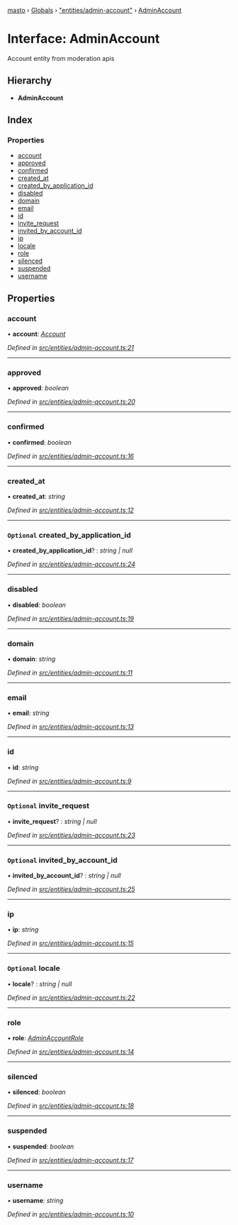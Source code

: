 [masto](../README.md) › [Globals](../globals.md) › ["entities/admin-account"](../modules/_entities_admin_account_.md) › [AdminAccount](_entities_admin_account_.adminaccount.md)

# Interface: AdminAccount

Account entity from moderation apis

## Hierarchy

* **AdminAccount**

## Index

### Properties

* [account](_entities_admin_account_.adminaccount.md#account)
* [approved](_entities_admin_account_.adminaccount.md#approved)
* [confirmed](_entities_admin_account_.adminaccount.md#confirmed)
* [created_at](_entities_admin_account_.adminaccount.md#created_at)
* [created_by_application_id](_entities_admin_account_.adminaccount.md#optional-created_by_application_id)
* [disabled](_entities_admin_account_.adminaccount.md#disabled)
* [domain](_entities_admin_account_.adminaccount.md#domain)
* [email](_entities_admin_account_.adminaccount.md#email)
* [id](_entities_admin_account_.adminaccount.md#id)
* [invite_request](_entities_admin_account_.adminaccount.md#optional-invite_request)
* [invited_by_account_id](_entities_admin_account_.adminaccount.md#optional-invited_by_account_id)
* [ip](_entities_admin_account_.adminaccount.md#ip)
* [locale](_entities_admin_account_.adminaccount.md#optional-locale)
* [role](_entities_admin_account_.adminaccount.md#role)
* [silenced](_entities_admin_account_.adminaccount.md#silenced)
* [suspended](_entities_admin_account_.adminaccount.md#suspended)
* [username](_entities_admin_account_.adminaccount.md#username)

## Properties

###  account

• **account**: *[Account](_entities_account_.account.md)*

*Defined in [src/entities/admin-account.ts:21](https://github.com/neet/masto.js/blob/b9f6bdd/src/entities/admin-account.ts#L21)*

___

###  approved

• **approved**: *boolean*

*Defined in [src/entities/admin-account.ts:20](https://github.com/neet/masto.js/blob/b9f6bdd/src/entities/admin-account.ts#L20)*

___

###  confirmed

• **confirmed**: *boolean*

*Defined in [src/entities/admin-account.ts:16](https://github.com/neet/masto.js/blob/b9f6bdd/src/entities/admin-account.ts#L16)*

___

###  created_at

• **created_at**: *string*

*Defined in [src/entities/admin-account.ts:12](https://github.com/neet/masto.js/blob/b9f6bdd/src/entities/admin-account.ts#L12)*

___

### `Optional` created_by_application_id

• **created_by_application_id**? : *string | null*

*Defined in [src/entities/admin-account.ts:24](https://github.com/neet/masto.js/blob/b9f6bdd/src/entities/admin-account.ts#L24)*

___

###  disabled

• **disabled**: *boolean*

*Defined in [src/entities/admin-account.ts:19](https://github.com/neet/masto.js/blob/b9f6bdd/src/entities/admin-account.ts#L19)*

___

###  domain

• **domain**: *string*

*Defined in [src/entities/admin-account.ts:11](https://github.com/neet/masto.js/blob/b9f6bdd/src/entities/admin-account.ts#L11)*

___

###  email

• **email**: *string*

*Defined in [src/entities/admin-account.ts:13](https://github.com/neet/masto.js/blob/b9f6bdd/src/entities/admin-account.ts#L13)*

___

###  id

• **id**: *string*

*Defined in [src/entities/admin-account.ts:9](https://github.com/neet/masto.js/blob/b9f6bdd/src/entities/admin-account.ts#L9)*

___

### `Optional` invite_request

• **invite_request**? : *string | null*

*Defined in [src/entities/admin-account.ts:23](https://github.com/neet/masto.js/blob/b9f6bdd/src/entities/admin-account.ts#L23)*

___

### `Optional` invited_by_account_id

• **invited_by_account_id**? : *string | null*

*Defined in [src/entities/admin-account.ts:25](https://github.com/neet/masto.js/blob/b9f6bdd/src/entities/admin-account.ts#L25)*

___

###  ip

• **ip**: *string*

*Defined in [src/entities/admin-account.ts:15](https://github.com/neet/masto.js/blob/b9f6bdd/src/entities/admin-account.ts#L15)*

___

### `Optional` locale

• **locale**? : *string | null*

*Defined in [src/entities/admin-account.ts:22](https://github.com/neet/masto.js/blob/b9f6bdd/src/entities/admin-account.ts#L22)*

___

###  role

• **role**: *[AdminAccountRole](../modules/_entities_admin_account_.md#adminaccountrole)*

*Defined in [src/entities/admin-account.ts:14](https://github.com/neet/masto.js/blob/b9f6bdd/src/entities/admin-account.ts#L14)*

___

###  silenced

• **silenced**: *boolean*

*Defined in [src/entities/admin-account.ts:18](https://github.com/neet/masto.js/blob/b9f6bdd/src/entities/admin-account.ts#L18)*

___

###  suspended

• **suspended**: *boolean*

*Defined in [src/entities/admin-account.ts:17](https://github.com/neet/masto.js/blob/b9f6bdd/src/entities/admin-account.ts#L17)*

___

###  username

• **username**: *string*

*Defined in [src/entities/admin-account.ts:10](https://github.com/neet/masto.js/blob/b9f6bdd/src/entities/admin-account.ts#L10)*
